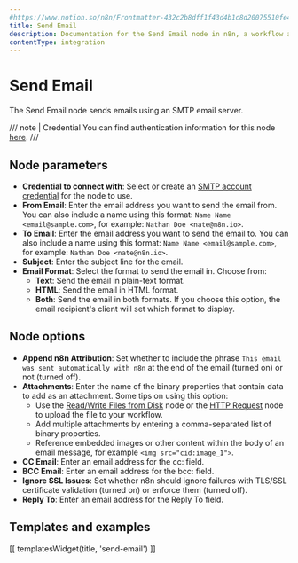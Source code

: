 ```yaml
---
#https://www.notion.so/n8n/Frontmatter-432c2b8dff1f43d4b1c8d20075510fe4
title: Send Email
description: Documentation for the Send Email node in n8n, a workflow automation platform. Includes guidance on usage, and links to examples.
contentType: integration
---
```


# Send Email

The Send Email node sends emails using an SMTP email server.

/// note | Credential
You can find authentication information for this node [here](/integrations/builtin/credentials/sendemail/).
///

## Node parameters

* **Credential to connect with**: Select or create an [SMTP account credential](/integrations/builtin/credentials/sendemail/) for the node to use.
* **From Email**: Enter the email address you want to send the email from. You can also include a name using this format: `Name Name <email@sample.com>`, for example: `Nathan Doe <nate@n8n.io>`.
* **To Email**: Enter the email address you want to send the email to. You can also include a name using this format: `Name Name <email@sample.com>`, for example: `Nathan Doe <nate@n8n.io>`.
* **Subject**: Enter the subject line for the email.
* **Email Format**: Select the format to send the email in. Choose from:
    * **Text**: Send the email in plain-text format. 
    * **HTML**: Send the email in HTML format.
    * **Both**: Send the email in both formats. If you choose this option, the email recipient's client will set which format to display.

## Node options

* **Append n8n Attribution**: Set whether to include the phrase `This email was sent automatically with n8n` at the end of the email (turned on) or not (turned off).
* **Attachments**: Enter the name of the binary properties that contain data to add as an attachment. Some tips on using this option:
    * Use the [Read/Write Files from Disk](/integrations/builtin/core-nodes/n8n-nodes-base.filesreadwrite/) node or the [HTTP Request](/integrations/builtin/core-nodes/n8n-nodes-base.httprequest/) node to upload the file to your workflow.
    * Add multiple attachments by entering a comma-separated list of binary properties.
    * Reference embedded images or other content within the body of an email message, for example `<img src="cid:image_1">`.
* **CC Email**: Enter an email address for the cc: field.
* **BCC Email**: Enter an email address for the bcc: field.
* **Ignore SSL Issues**: Set whether n8n should ignore failures with TLS/SSL certificate validation (turned on) or enforce them (turned off).
* **Reply To**: Enter an email address for the Reply To field.

## Templates and examples

<!-- see https://www.notion.so/n8n/Pull-in-templates-for-the-integrations-pages-37c716837b804d30a33b47475f6e3780 -->
[[ templatesWidget(title, 'send-email') ]]
